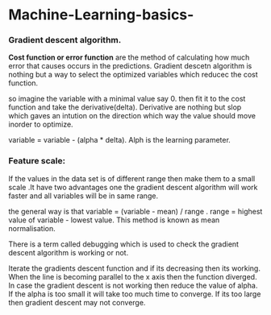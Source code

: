 # Machine-Learning-basics-

### Gradient descent algorithm.
**Cost function or error function** are the method of calculating how much error that causes occurs in the predictions.
Gradient descetn algorithm is nothing but a way to select the optimized variables which reducec the cost function.

so imagine the variable with a minimal value say 0. then fit it to the cost function and take the derivative(delta). Derivative are nothing but slop which gaves an intution on the direction which way the value should move inorder to optimize.

variable = variable - (alpha * delta). Alph  is the learning parameter.

### Feature scale:
If the values in the data set is of different range then make them to a small scale .It have two advantages one the gradient descent algorithm will work faster and all variables will be in same range.

the general way is that variable = (variable - mean) / range . range = highest value of variable - lowest value. This method is known as mean normalisation.

There is a term called debugging which is used to check the gradient descent algorithm is working or not.

Iterate the gradients descent function and if its decreasing then its working. When the line is becoming parallel to the x axis then the function diverged. In case the gradient descent is not working then reduce the value of alpha. If the alpha is too small it will take too much time to converge. If its too large then gradient descent may not converge.



